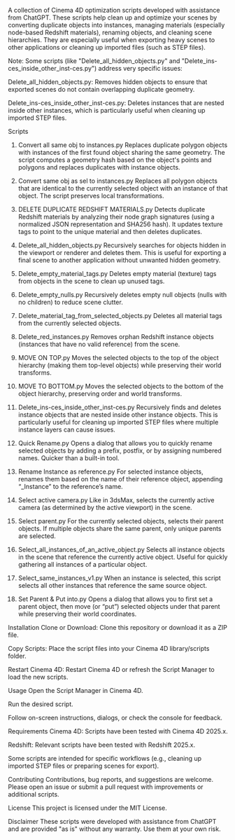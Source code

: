 A collection of Cinema 4D optimization scripts developed with assistance from ChatGPT. These scripts help clean up and optimize your scenes by converting duplicate objects into instances, managing materials (especially node-based Redshift materials), renaming objects, and cleaning scene hierarchies. They are especially useful when exporting heavy scenes to other applications or cleaning up imported files (such as STEP files).

Note: Some scripts (like "Delete_all_hidden_objects.py" and "Delete_ins-ces_inside_other_inst-ces.py") address very specific issues:

Delete_all_hidden_objects.py: Removes hidden objects to ensure that exported scenes do not contain overlapping duplicate geometry.

Delete_ins-ces_inside_other_inst-ces.py: Deletes instances that are nested inside other instances, which is particularly useful when cleaning up imported STEP files.

Scripts
1. Convert all same obj to instances.py
Replaces duplicate polygon objects with instances of the first found object sharing the same geometry. The script computes a geometry hash based on the object's points and polygons and replaces duplicates with instance objects.

2. Convert same obj as sel to instances.py
Replaces all polygon objects that are identical to the currently selected object with an instance of that object. The script preserves local transformations.

3. DELETE DUPLICATE REDSHIFT MATERIALS.py
Detects duplicate Redshift materials by analyzing their node graph signatures (using a normalized JSON representation and SHA256 hash). It updates texture tags to point to the unique material and then deletes duplicates.

4. Delete_all_hidden_objects.py
Recursively searches for objects hidden in the viewport or renderer and deletes them. This is useful for exporting a final scene to another application without unwanted hidden geometry.

5. Delete_empty_material_tags.py
Deletes empty material (texture) tags from objects in the scene to clean up unused tags.

6. Delete_empty_nulls.py
Recursively deletes empty null objects (nulls with no children) to reduce scene clutter.

7. Delete_material_tag_from_selected_objects.py
Deletes all material tags from the currently selected objects.

8. Delete_red_instances.py
Removes orphan Redshift instance objects (instances that have no valid reference) from the scene.

9. MOVE ON TOP.py
Moves the selected objects to the top of the object hierarchy (making them top-level objects) while preserving their world transforms.

10. MOVE TO BOTTOM.py
Moves the selected objects to the bottom of the object hierarchy, preserving order and world transforms.

11. Delete_ins-ces_inside_other_inst-ces.py
Recursively finds and deletes instance objects that are nested inside other instance objects. This is particularly useful for cleaning up imported STEP files where multiple instance layers can cause issues.

12. Quick Rename.py
Opens a dialog that allows you to quickly rename selected objects by adding a prefix, postfix, or by assigning numbered names. Quicker than a built-in tool.

13. Rename Instance as reference.py
For selected instance objects, renames them based on the name of their reference object, appending “_Instance” to the reference’s name.

14. Select active camera.py
Like in 3dsMax, selects the currently active camera (as determined by the active viewport) in the scene. 

15. Select parent.py
For the currently selected objects, selects their parent objects. If multiple objects share the same parent, only unique parents are selected.

16. Select_all_instances_of_an_active_object.py
Selects all instance objects in the scene that reference the currently active object. Useful for quickly gathering all instances of a particular object.

17. Select_same_instances_v1.py
When an instance is selected, this script selects all other instances that reference the same source object.

18. Set Parent & Put into.py
Opens a dialog that allows you to first set a parent object, then move (or “put”) selected objects under that parent while preserving their world coordinates.

Installation
Clone or Download:
Clone this repository or download it as a ZIP file.

Copy Scripts:
Place the script files into your Cinema 4D library/scripts folder.

Restart Cinema 4D:
Restart Cinema 4D or refresh the Script Manager to load the new scripts.

Usage
Open the Script Manager in Cinema 4D.

Run the desired script.

Follow on-screen instructions, dialogs, or check the console for feedback.

Requirements
Cinema 4D: Scripts have been tested with Cinema 4D 2025.x.

Redshift: Relevant scripts have been tested with Redshift 2025.x.

Some scripts are intended for specific workflows (e.g., cleaning up imported STEP files or preparing scenes for export).

Contributing
Contributions, bug reports, and suggestions are welcome. Please open an issue or submit a pull request with improvements or additional scripts.

License
This project is licensed under the MIT License.

Disclaimer
These scripts were developed with assistance from ChatGPT and are provided "as is" without any warranty. Use them at your own risk.


